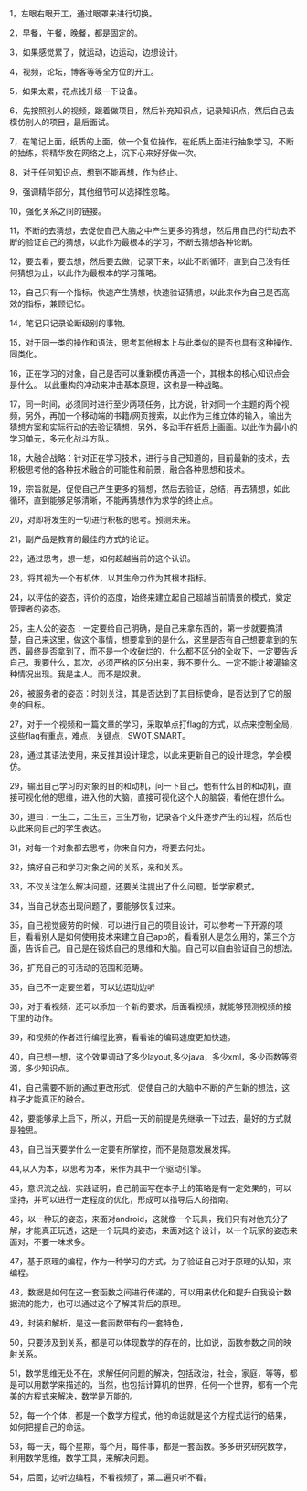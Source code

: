 1，左眼右眼开工，通过眼罩来进行切换。    

2，早餐，午餐，晚餐，都是固定的。   

3，如果感觉累了，就运动，边运动，边想设计。    

4，视频，论坛，博客等等全方位的开工。    

5，如果太累，花点钱升级一下设备。     

6，先按照别人的视频，跟着做项目，然后补充知识点，记录知识点，然后自己去模仿别人的项目，最后面试。        

7，在笔记上面，纸质的上面，做一个复位操作，在纸质上面进行抽象学习，不断的抽练，将精华放在网络之上，沉下心来好好做一次。    

8，对于任何知识点，想到不能再想，作为终止。     

9，强调精华部分，其他细节可以选择性忽略。      

10，强化关系之间的链接。    

11，不断的去猜想，去促使自己大脑之中产生更多的猜想，然后用自己的行动去不断的验证自己的猜想，以此作为最根本的学习，不断去猜想各种论断。    

12，要去看，要去想，然后要去做，记录下来，以此不断循环，直到自己没有任何猜想为止，以此作为最根本的学习策略。     

13，自己只有一个指标，快速产生猜想，快速验证猜想，以此来作为自己是否高效的指标，兼顾记忆。

14，笔记只记录论断级别的事物。  

15，对于同一类的操作和语法，思考其他根本上与此类似的是否也具有这种操作。同类化。     

16，正在学习的对象，自己是否可以重新模仿再造一个，其根本的核心知识点会是什么。 以此重构的冲动来冲击基本原理，这也是一种战略。       

17，同一时间，必须同时进行至少两项任务，比方说，针对同一个主题的两个视频，另外，再加一个移动端的书籍/网页搜索，以此作为三维立体的输入，输出为猜想方案和实际行动的去验证猜想，另外，多动手在纸质上画画。以此作为最小的学习单元，多元化战斗方队。    

18，大融合战略：针对正在学习技术，进行与自己知道的，目前最新的技术，去积极思考他的各种技术融合的可能性和前景，融合各种思想和技术。   

19，宗旨就是，促使自己产生更多的猜想，然后去验证，总结，再去猜想，如此循环，直到能够足够清晰，不能再猜想作为求学的终止点。     

20，对即将发生的一切进行积极的思考。预测未来。

21，副产品是教育的最佳的方式的论证。    

22，通过思考，想一想，如何超越当前的这个认识。   

23，将其视为一个有机体，以其生命力作为其根本指标。    

24，以评估的姿态，评价的态度，始终来建立起自己超越当前情景的模式，奠定管理者的姿态。    

25，主人公的姿态：一定要给自己明确，是自己来拿东西的，第一步就要搞清楚，自己来这里，做这个事情，想要拿到的是什么，这里是否有自己想要拿到的东西，最终是否拿到了，而不是一个收破烂的，什么都不区分的全收下，一定要告诉自己，我要什么，其次，必须严格的区分出来，我不要什么。一定不能让被灌输这种情况出现。我是主人，而不是奴隶。           

26，被服务者的姿态：时刻关注，其是否达到了其目标使命，是否达到了它的服务的目标。   

27，对于一个视频和一篇文章的学习，采取单点打flag的方式，以点来控制全局，这些flag有重点，难点，关键点，SWOT,SMART。     

28，通过其语法使用，来反推其设计理念，以此来更新自己的设计理念，学会模仿。    

29，输出自己学习的对象的目的和动机，问一下自己，他有什么目的和动机，直接可视化他的思维，进入他的大脑，直接可视化这个人的脑袋，看他在想什么。     

30，道曰：一生二，二生三，三生万物，记录各个文件逐步产生的过程，然后也以此来向自己的学生表达。  

31，对每一个对象都去思考，你来自何方，将要去何处。    

32，搞好自己和学习对象之间的关系，亲和关系。    

33，不仅关注怎么解决问题，还要关注提出了什么问题。哲学家模式。     

34，当自己状态出现问题了，要能够恢复过来。    

35，自己视觉疲劳的时候，可以进行自己的项目设计，可以参考一下开源的项目，看看别人是如何使用技术来建立自己app的，看看别人是怎么用的，第三个方面，告诉自己，自己是在锻炼自己的思维和大脑。自己可以自由验证自己的想法。

36，扩充自己的可活动的范围和范畴。    

35，自己不一定要坐着，可以边运动边听    

38，对于看视频，还可以添加一个新的要求，后面看视频，就能够预测视频的接下里的动作。    

39，和视频的作者进行编程比赛，看看谁的编码速度更加快速。  

40，自己想一想，这个效果调动了多少layout,多少java，多少xml，多少函数等资源，多少知识点。    

41，自己需要不断的通过更改形式，促使自己的大脑中不断的产生新的想法，这样子才能真正的融合。     

42，要能够承上启下，所以，开启一天的前提是先继承一下过去，最好的方式就是独思。    

43，自己当天要学什么一定要有所掌控，而不是随意发展发挥。    

44,以人为本，以思考为本，来作为其中一个驱动引擎。     

45，意识流之战，实践证明，自己前面写在本子上的策略是有一定效果的，可以坚持，并可以进行一定程度的优化，形成可以指导后人的指南。     

46，以一种玩的姿态，来面对android，这就像一个玩具，我们只有对他充分了解，才能真正玩透，这是一个玩具的姿态，来面对这个设计，以一个玩家的姿态来面对，不要一味求多。      

47，基于原理的编程，作为一种学习的方式，为了验证自己对于原理的认知，来编程。

48，数据是如何在这一套函数之间进行传递的，可以用来优化和提升自我设计数据流的能力，也可以通过这个了解其背后的原理。      

49，封装和解析，是这一套函数带有的一套特色，

50，只要涉及到关系，都是可以体现数学的存在的，比如说，函数参数之间的映射关系。     

51，数学思维无处不在，求解任何问题的解决，包括政治，社会，家庭，等等，都是可以用数学来描述的，当然，也包括计算机的世界，任何一个世界，都有一个完美的方程式来解决，数学是万能的。      

52，每一个个体，都是一个数学方程式，他的命运就是这个方程式运行的结果，如何把握自己的命运。    

53，每一天，每个星期，每个月，每件事，都是一套函数。多多研究研究数学，利用数学思维，数学工具，来解决问题。      

54，后面，边听边编程，不看视频了，第二遍只听不看。     

